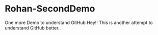 # Rohan-SecondDemo
One more Demo to understand GitHub
Hey!! This is another attempt to understand GitHub better..
